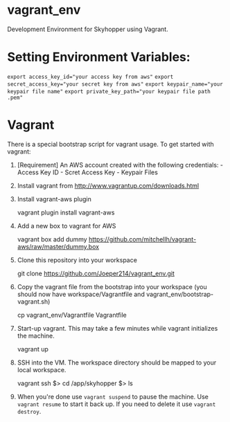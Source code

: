 # vagrant_env
Development Environment for Skyhopper using Vagrant.



Setting Environment Variables:
=======
  `export access_key_id="your access key from aws"`
  `export secret_access_key="your secret key from aws"`
  `export keypair_name="your keypair file name"`
  `export private_key_path="your keypair file path .pem"`

Vagrant
=======

There is a special bootstrap script for vagrant usage. To get started with vagrant:

  1. [Requirement] An AWS account created with the following credentials:
    - Access Key ID
    - Scret Access Key
    - Keypair Files
  2. Install vagrant from http://www.vagrantup.com/downloads.html
  3. Install vagrant-aws plugin

        vagrant plugin install vagrant-aws

  3. Add a new box to vagrant for AWS

        vagrant box add dummy https://github.com/mitchellh/vagrant-aws/raw/master/dummy.box

  4. Clone this repository into your workspace

        git clone https://github.com/Joeper214/vagrant_env.git

  5. Copy the vagrant file from the bootstrap into your workspace (you should now have workspace/Vagrantfile and vagrant_env/bootstrap-vagrant.sh)

        cp vagrant_env/Vagrantfile Vagrantfile

  6. Start-up vagrant. This may take a few minutes while vagrant initializes the machine.

        vagrant up

  7. SSH into the VM. The workspace directory should be mapped to your local workspace.

        vagrant ssh
        $> cd /app/skyhopper
        $> ls

  8. When you're done use ``vagrant suspend`` to pause the machine. Use ``vagrant resume`` to start it back up. If you need to delete it use ``vagrant destroy``.
